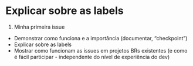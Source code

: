 # Explicar sobre as labels

1. Minha primeira issue

* Demonstrar como funciona e a importância (documentar, “checkpoint”)
* Explicar sobre as labels
* Mostrar como funcionam as issues em projetos BRs existentes (e como é fácil participar - independente do nível de experiência do dev)
